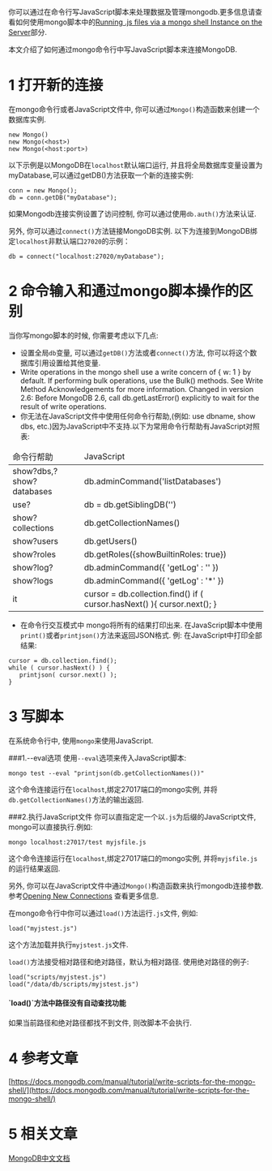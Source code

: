 你可以通过在命令行写JavaScript脚本来处理数据及管理mongodb.更多信息请查看如何使用mongo脚本中的[Running .js files via a mongo shell Instance on the Server]()部分.


本文介绍了如何通过mongo命令行中写JavaScript脚本来连接MongoDB.

1 打开新的连接
===

在mongo命令行或者JavaScript文件中, 你可以通过`Mongo()`构造函数来创建一个数据库实例.

```
new Mongo()
new Mongo(<host>)
new Mongo(<host:port>)
```

以下示例是以MongoDB在`localhost`默认端口运行, 并且将全局数据库变量设置为myDatabase,可以通过getDB()方法获取一个新的连接实例:

```
conn = new Mongo();
db = conn.getDB("myDatabase");
```


如果Mongodb连接实例设置了访问控制, 你可以通过使用`db.auth()`方法来认证.

另外, 你可以通过`connect()`方法链接MongoDB实例. 以下为连接到MongoDB绑定`localhost`非默认端口`27020`的示例：
```
db = connect("localhost:27020/myDatabase");
```

2 命令输入和通过mongo脚本操作的区别
===

当你写mongo脚本的时候, 你需要考虑以下几点:

* 设置全局`db`变量, 可以通过`getDB()`方法或者`connect()`方法, 你可以将这个数据库引用设置给其他变量.
* Write operations in the mongo shell use a write concern of { w: 1 } by default. If performing bulk operations, use the Bulk() methods. See Write Method Acknowledgements for more information.
Changed in version 2.6: Before MongoDB 2.6, call db.getLastError() explicitly to wait for the result of write operations.
* 你无法在JavaScript文件中使用任何命令行帮助,(例如: use dbname, show dbs, etc.)因为JavaScript中不支持.以下为常用命令行帮助有JavaScript对照表:
<table class="table table-bordered table-responsive text-center">
	<thead>
		<tr class="info">
			<td>命令行帮助</td>
			<td>JavaScript</td>			
		</tr>
	</thead>
	<tbody>
	<tr>
		<td>show?dbs,?show?databases</td>
		<td>db.adminCommand('listDatabases')</td>
	</tr>
	<tr>
		<td>use?<db></td>
		<td>db = db.getSiblingDB('<db>')</td>
	</tr>
	<tr>
		<td>show?collections</td>
		<td>db.getCollectionNames()</td>
	</tr>
	<tr>
		<td>show?users</td>
		<td>db.getUsers()</td>
	</tr>
	<tr>
		<td>show?roles</td>
		<td>db.getRoles({showBuiltinRoles: true})</td>
	</tr>
	<tr>
		<td>show?log?<logname></td>
		<td>db.adminCommand({ 'getLog' : '<logname>' })</td>
	</tr>
	<tr>
		<td>show?logs</td>
		<td>db.adminCommand({ 'getLog' : '*' })</td>
	</tr>
	<tr>
		<td>it</td>
		<td>cursor = db.collection.find()
if ( cursor.hasNext() ){
   cursor.next();
}
</td>
	</tr>
	</tbody>
</table>

* 在命令行交互模式中 mongo将所有的结果打印出来. 在JavaScript脚本中使用`print()`或者`printjson()`方法来返回JSON格式.
例: 在JavaScript中打印全部结果:
```
cursor = db.collection.find();
while ( cursor.hasNext() ) {
   printjson( cursor.next() );
}
```

3 写脚本
===
在系统命令行中, 使用`mongo`来使用JavaScript.

###1.--eval选项
使用`--eval`选项来传入JavaScript脚本:
```
mongo test --eval "printjson(db.getCollectionNames())"
```

这个命令连接运行在`localhost`,绑定27017端口的mongo实例, 并将`db.getCollectionNames()`方法的输出返回.

###2.执行JavaScript文件
你可以直指定定一个以`.js`为后缀的JavaScript文件, mongo可以直接执行.例如:

```
mongo localhost:27017/test myjsfile.js
```

这个命令连接运行在`localhost`,绑定27017端口的mongo实例, 并将`myjsfile.js`的运行结果返回.

另外, 你可以在JavaScript文件中通过`Mongo()`构造函数来执行mongodb连接参数.参考[Opening New Connections]() 查看更多信息.

在mongo命令行中你可以通过`load()`方法运行`.js`文件, 例如:
```
load("myjstest.js")
```

这个方法加载并执行`myjstest.js`文件.


`load()`方法接受相对路径和绝对路径，默认为相对路径.
使用绝对路径的例子:

```
load("scripts/myjstest.js")
load("/data/db/scripts/myjstest.js")
```

<div class="bs-callout bs-callout-warning">
    <h4>`load()`方法中路径没有自动查找功能</h4>
	如果当前路径和绝对路径都找不到文件, 则改脚本不会执行.
</div>

4 参考文章
===

[https://docs.mongodb.com/manual/tutorial/write-scripts-for-the-mongo-shell/](https://docs.mongodb.com/manual/tutorial/write-scripts-for-the-mongo-shell/)


5 相关文章
===

[MongoDB中文文档](http://localhost/article/mongodb/index.html)